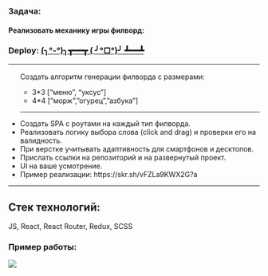 <h3>Задача: <h4>Реализовать механику игры филворд:</h4></h3>

<h3> Deploy: <a href="https://fillword-test-lhgb3uzi4-vskorop.vercel.app/"> (╮°-°)╮┳━━┳ ( ╯°□°)╯ ┻━━┻</a>
<hr/>
</h3>


<ul>
  Создать алгоритм генерации филворда с размерами:
  <ul>
<li>3*3 [“меню”, “уксус”]</li>
<li>4*4 [“морж”,”огурец”,”азбука”]</li>
</ul>
<hr/>
  
  
<li>Создать SPA с роутами на каждый тип филворда.</li>
<li>Реализовать логику выбора слова (click and drag) и проверки его на валидность.</li>
<li>При верстке учитывать адаптивность для смартфонов и десктопов.</li>
<li>Прислать ссылки на репозиторий и на развернутый проект.</li>
<li>UI на ваше усмотрение.</li>
<li>Пример реализации:
https://skr.sh/vFZLa9KWX2G?a</li>
</ul>
<hr/>
<h2>Стек технологий:</h2>
JS, React, React Router, Redux, SCSS
<h3>Пример работы:</h3>
<img src="https://github.com/vskorop/fillword/blob/main/public/example.gif"/>
